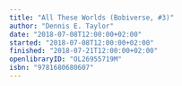 ```yaml
---
title: "All These Worlds (Bobiverse, #3)"
author: "Dennis E. Taylor"
date: "2018-07-08T12:00:00+02:00"
started: "2018-07-08T12:00:00+02:00"
finished: "2018-07-21T12:00:00+02:00"
openlibraryID: "OL26955719M"
isbn: "9781680680607"
---
```

